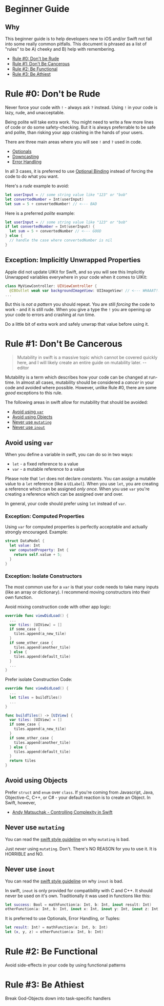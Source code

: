 # Beginner Guide

## Why
This beginner guide is to help developers new to iOS and/or Swift not fall into some really common pitfalls. This document is phrased as a list of "rules" to be A) cheeky and B) help with remembering.

* [Rule #0: Don't be Rude](#rule-0-dont-be-rude)
* [Rule #1: Don't Be Cancerous](#rule-1-dont-be-cancerous)
* [Rule #2: Be Functional](#rule-2-be-functional)
* [Rule #3: Be Athiest](#rule-3-be-athiest)

# Rule #0: Don't be Rude
Never force your code with `!` - always ask `?` instead. Using `!` in your code is lazy, rude, and unacceptable.

Being polite will take extra work. You might need to write a few more lines of code or do some safety-checking. But it is always preferrable to be safe and polite, than risking your app crashing in the hands of your users.

There are three main areas where you will see `!` and `?` used in code.

* [Optionals](https://developer.apple.com/library/content/documentation/Swift/Conceptual/Swift_Programming_Language/TheBasics.html#//apple_ref/doc/uid/TP40014097-CH5-ID330)
* [Downcasting](https://developer.apple.com/library/content/documentation/Swift/Conceptual/Swift_Programming_Language/TypeCasting.html#//apple_ref/doc/uid/TP40014097-CH22-ID341)
* [Error Handling](https://developer.apple.com/library/content/documentation/Swift/Conceptual/Swift_Programming_Language/ErrorHandling.html)

In all 3 cases, it is preferred to use [Optional Binding](https://developer.apple.com/library/content/documentation/Swift/Conceptual/Swift_Programming_Language/OptionalChaining.html) instead of forcing the code to do what you want.

Here's a _rude_ example to avoid:
```swift
let userInput = // some string value like "123" or "bob"
let convertedNumber = Int(userInput)
let sum = 5 + convertedNumber! // <--- BAD
```

Here is a preferred _polite_ example:
```swift
let userInput = // some string value like "123" or "bob"
if let convertedNumber = Int(userInput) {
  let sum = 5 + convertedNumber // <--- GOOD
} else {
  // handle the case where convertedNumber is nil
}
```

## Exception: Implicitly Unwrapped Properties
Apple did not update UIKit for Swift, and so you will see this Implicitly Unwrapped variables everywhere in your code when it comes to UIKit:

```swift
class MyViewController: UIViewController {
  @IBOutlet weak var backgroundImageView: UIImageView! // <--- WHAAAT!!! BAD
...
```

But this is _not a pattern_ you should repeat. You are still _forcing_ the code to work - and it is still rude.  When you give a type the `!` you are opening up your code to errors and crashing at run time.

Do a little bit of extra work and safely unwrap that value before using it.

# Rule #1: Don't Be Cancerous 
> Mutability in swift is a massive topic which cannot be covered quickly here, and I will likely create an entire guide on mutability later.
> -- editor

Mutability is a term which describes how your code can be changed at run-time. In almost all cases, mutability should be considered a _cancer_ in your code and avoided where possible.  However, unlike Rule #0, there are some _good_ exceptions to this rule.

The following areas in swift allow for mutability that should be avoided:
* [Avoid using `var`](#avoid-using-var)
* [Avoid using Objects](#avoid-using-objects)
* [Never use `mutating`](#never-use-mutating)
* [Never use `inout`](#never-use-inout)

## Avoid using `var`
When you define a variable in swift, you can do so in two ways:
* `let` - a fixed reference to a value
* `var` - a mutable reference to a value

Please note that `let` does not declare _constants_. You can assign a mutable value to a `let` reference (like a `UILabel`). When you use `let`, you are creating a reference which can be assigned _only once_. When you use `var` you're creating a reference which can be assigned over and over.

In general, your code should prefer using `let` instead of `var`.

### Exception: Computed Properties
Using `var` for computed properties is perfectly acceptable and actually strongly encouraged. Example:
```swift
struct DataModel {
  let value: Int
  var computedProperty: Int {
    return self.value + 5;
  }
}
```

### Exception: Isolate Constructors
The most common use for a `var` is that your code needs to take many inputs (like an array or dictionary). I recommend moving constructors into their own function.

Avoid mixing construction code with other app logic:
```swift
override func viewDidLoad() {
  ...
  var tiles: [UIView] = []
  if some_case {
    tiles.append(a_new_tile)
  }
  if some_other_case {
    tiles.append(another_tile)
  } else {
    tiles.append(default_tile)
  }  
  ...
}
```

Prefer isolate Construction Code:
```swift
override func viewDidLoad() {
  ...
  let tiles = buildTiles()
  ...
}

func buildTiles() -> [UIView] {
  var tiles: [UIView] = []
  if some_case {
    tiles.append(a_new_tile)
  }
  if some_other_case {
    tiles.append(another_tile)
  } else {
    tiles.append(default_tile)
  }
  return tiles
}
```

## Avoid using Objects
Prefer `struct` and `enum` over `class`. If you're coming from Javascript, Java, Objective-C, C++, or C# - your default reaction is to create an Object. In Swift, however, 
* [Andy Matsuchak - Controlling Complexity in Swift](https://academy.realm.io/posts/andy-matuschak-controlling-complexity/)

## Never use `mutating`
You can read the [swift style guideline](StyleGuide.md#mutating) on why `mutating` is bad.

Just *never* using `mutating`.  Don't.  There's NO REASON for you to use it. It is HORRIBLE and NO.

## Never use `inout`
You can read the [swift style guideline](StyleGuide.md#inout) on why `inout` is bad.

In swift, `inout` is only provided for compatibility with C and C++. It should never be used on it's own. Traditionally it was used in functions like this:
```swift
let success: Bool = mathFunction(a: Int, b: Int, inout result: Int)
otherFunction(a: Int, b: Int, inout x: Int, inout y: Int, inout z: Int)
```

It is preferred to use Optionals, Error Handling, or Tuples:
```swift
let result: Int? = mathFunction(a: Int, b: Int)
let (x, y, z) = otherFunction(a: Int, b: Int)
```

# Rule #2: Be Functional
Avoid side-effects in your code by using functional patterns

# Rule #3: Be Athiest
Break God-Objects down into task-specific handlers
